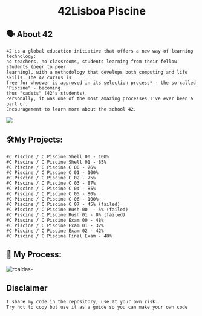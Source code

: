 <h1 align="center">
	42Lisboa Piscine
</h1>

## 🗣️ About 42

	42 is a global education initiative that offers a new way of learning technology:
	no teachers, no classrooms, students learning from their fellow students (peer to peer
	learning), with a methodology that develops both computing and life skills. The 42 cursus is
	free for whoever is approved in its selection process* - the so-called "Piscine" - becoming
	thus "cadets" (42's students).
	Personally, it was one of the most amazing processes I've ever been a part of.
	Encouragement to learn more about the school 42.

  <img src="https://static.globalnoticias.pt/dv/image.jpg?brand=DV&type=generate&guid=4d14058e-7e5f-4322-ad90-fb269b89bf09">


## 🛠️My Projects:

	#C Piscine / C Piscine Shell 00 - 100% 
	#C Piscine / C Piscine Shell 01 - 85%
	#C Piscine / C Piscine C 00 - 76% 
	#C Piscine / C Piscine C 01 - 100% 
	#C Piscine / C Piscine C 02 - 75%
	#C Piscine / C Piscine C 03 - 87% 
	#C Piscine / C Piscine C 04 - 85% 
	#C Piscine / C Piscine C 05 - 80% 
	#C Piscine / C Piscine C 06 - 100% 
	#C Piscine / C Piscine C 07 - 45% (failed) 
	#C Piscine / C Piscine Rush 00  - 5% (failed) 
	#C Piscine / C Piscine Rush 01 - 0% (failed) 
	#C Piscine / C Piscine Exam 00 - 48% 
	#C Piscine / C Piscine Exam 01 - 32% 
	#C Piscine / C Piscine Exam 02 - 42% 
	#C Piscine / C Piscine Final Exam - 48%
  
  
## 🌌 My Process:
  <img align="center" alt="rcaldas-" src="https://cdn.discordapp.com/attachments/1059801232010645557/1059874277098266635/Lista_processos_42Lisboa.png">
  
## Disclaimer
	I share my code in the repository, use at your own risk.
	Try not to copy but use it as a guide so you can make your own code
